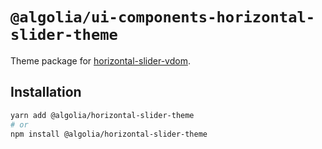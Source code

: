 # `@algolia/ui-components-horizontal-slider-theme`

Theme package for [horizontal-slider-vdom](https://github.com/algolia/ui-components/tree/next/packages/horizontal-slider-vdom).

## Installation

```sh
yarn add @algolia/horizontal-slider-theme
# or
npm install @algolia/horizontal-slider-theme
```
